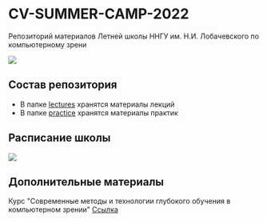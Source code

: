 # CV-SUMMER-CAMP-2022
Репозиторий материалов Летней школы ННГУ им. Н.И. Лобачевского по компьютерному зрени

![](docs/title_image.jpg)


## Состав репозитория

  - В папке [lectures](lectures/) хранятся материалы лекций
  - В папке [practice](practice/) хранятся материалы практик

## Расписание школы

![](docs/schedule.png)

## Дополнительные материалы

Курс "Современные методы и технологии глубокого обучения в компьютерном зрении"
[Ссылка](http://hpc-education.unn.ru/ru/%D0%BE%D0%B1%D1%83%D1%87%D0%B5%D0%BD%D0%B8%D0%B5/%D0%BA%D1%83%D1%80%D1%81%D1%8B/%D0%BC%D0%B0%D0%B3%D0%B8%D1%81%D1%82%D1%80%D0%B0%D1%82%D1%83%D1%80%D0%B0/deep_learning_in_computer_vision_2)
